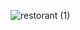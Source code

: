  
![restorant (1)](https://user-images.githubusercontent.com/57854391/206772844-a447d381-5585-47d7-b730-ec353c3ee71d.png)
